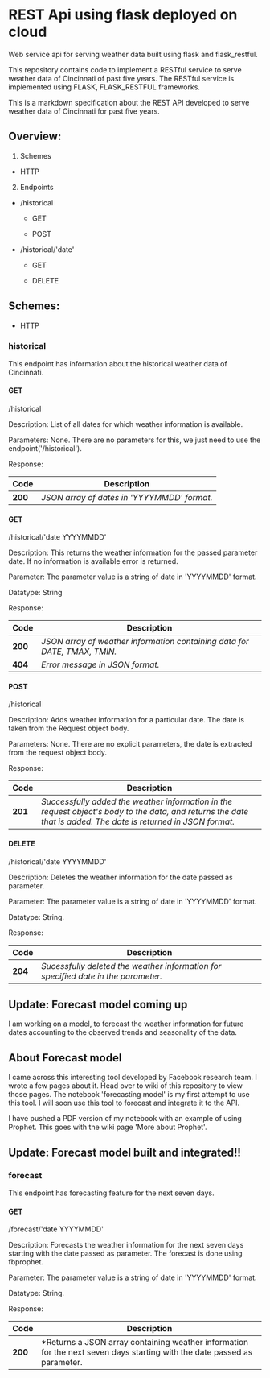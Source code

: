 # REST Api using flask deployed on cloud
Web service api for serving weather data built using flask and flask_restful.

This repository contains code to implement a RESTful service to serve weather data of Cincinnati of past five years. The RESTful service is implemented using FLASK, FLASK_RESTFUL frameworks.

This is a markdown specification about the REST API developed to serve weather data of Cincinnati for past five years.

## Overview:
1. Schemes

* HTTP

2. Endpoints

* /historical

   * GET

   * POST

* /historical/'date'

    * GET

    * DELETE


## Schemes:

* HTTP

### historical
This endpoint has information about the historical weather data of Cincinnati.

#### GET
/historical 

Description: List of all dates for which weather information is available. 

Parameters: None. There are no parameters for this, we just need to use the endpoint('/historical').

Response: 

Code  | Description
----  | ---
**200** | *JSON array of dates in 'YYYYMMDD' format.*

#### GET
/historical/'date YYYYMMDD'

Description: This returns the weather information for the passed parameter date. If no information is available error is returned.

Parameter: The parameter value is a string of date in 'YYYYMMDD' format. 

Datatype: String
 
Response: 

Code  | Description
---   | ---
**200** | *JSON array of weather information containing data for DATE, TMAX, TMIN.*
**404** | *Error message in JSON format.*

#### POST
/historical

Description: Adds weather information for a particular date. The date is taken from the Request object body.

Parameters: None. There are no explicit parameters, the date is extracted from the request object body.

Response:

Code  | Description
--- | ---
**201** | *Successfully added the weather information in the request object's body to the data, and returns the date that is added. The date is returned in JSON format.*

#### DELETE
/historical/'date YYYYMMDD'

Description: Deletes the weather information for the date passed as parameter.

Parameter: The parameter value is a string of date in 'YYYYMMDD' format. 

Datatype: String.

Response:

Code  | Description
--- | ---
**204** | *Sucessfully deleted the weather information for specified date in the parameter.*

## Update: Forecast model coming up
I am working on a model, to forecast the weather information for future dates accounting to the observed trends and seasonality of the data. 

## About Forecast model
I came across this interesting tool developed by Facebook research team. I wrote a few pages about it. Head over to wiki of this repository to view those pages. The notebook 'forecasting model' is my first attempt to use this tool. I will soon use this tool to forecast and integrate it to the API.

I have pushed a PDF version of my notebook with an example of using Prophet. This goes with the wiki page 'More about Prophet'.
## Update: Forecast model built and integrated!!

### forecast
This endpoint has forecasting feature for the next seven days. 

#### GET
/forecast/'date YYYYMMDD'

Description: Forecasts the weather information for the next seven days starting with the date passed as parameter. The forecast is done using fbprophet.

Parameter: The parameter value is a string of date in 'YYYYMMDD' format.

Datatype: String.

Response:

Code  | Description
--- | ---
**200** | *Returns a JSON array containing weather information for the next seven days starting with the date passed as parameter.


